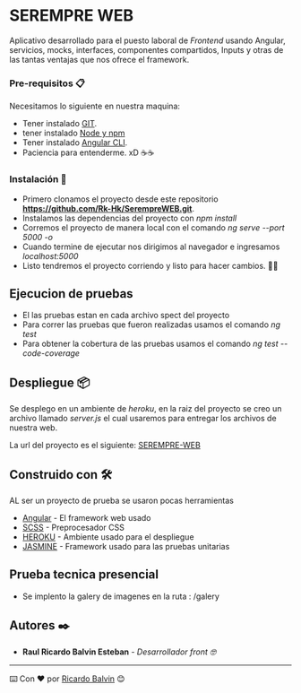 # SEREMPRE WEB

Aplicativo desarrollado para el puesto laboral de *Frontend* usando Angular, servicios, mocks, interfaces, componentes compartidos, Inputs y otras de las tantas ventajas que nos ofrece el framework.

### Pre-requisitos 📋

Necesitamos lo siguiente en nuestra maquina:
* Tener instalado [GIT](https://git-scm.com/).
* tener instalado [Node y npm](https://nodejs.org/es/)
* Tener instalado [Angular CLI](https://www.npmjs.com/package/@angular/cli).
* Paciencia para entenderme. xD ☕☕

### Instalación 🔧

* Primero clonamos el proyecto desde este repositorio **https://github.com/Rk-Hk/SerempreWEB.git**.
* Instalamos las dependencias del proyecto con *npm install*
* Corremos el proyecto de manera local con el comando *ng serve --port 5000 -o*
* Cuando termine de ejecutar nos dirigimos al navegador e ingresamos *localhost:5000*
* Listo tendremos el proyecto corriendo y listo para hacer cambios. 🍺🍺

## Ejecucion de pruebas

* El las pruebas estan en cada archivo spect del proyecto
* Para correr las pruebas que fueron realizadas usamos el comando *ng test*
* Para obtener la cobertura de las pruebas usamos el comando *ng test --code-coverage*

## Despliegue 📦

Se desplego en un ambiente de *heroku*, en la raiz del proyecto se creo un archivo llamado *server.js* el cual usaremos para entregar los archivos de nuestra web.

La url del proyecto es el siguiente: [SEREMPRE-WEB](https://serempre-web.herokuapp.com/)

## Construido con 🛠️

AL ser un proyecto de prueba se usaron pocas herramientas

* [Angular](http://www.dropwizard.io/1.0.2/docs/) - El framework web usado
* [SCSS](https://maven.apache.org/) - Preprocesador CSS
* [HEROKU](https://rometools.github.io/rome/) - Ambiente usado para el despliegue
* [JASMINE](https://rometools.github.io/rome/) - Framework usado para las pruebas unitarias

## Prueba tecnica presencial
* Se implento la galery de imagenes en la ruta : /galery

## Autores ✒️

* **Raul Ricardo Balvin Esteban** - *Desarrollador front 🤓*


---
⌨️ Con ❤️ por [Ricardo Balvin](https://github.com/Rk-Hk) 😊



